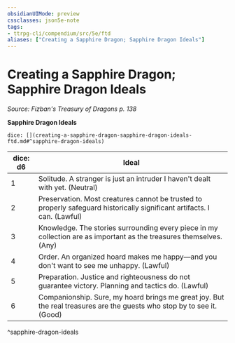 ```yaml
---
obsidianUIMode: preview
cssclasses: json5e-note
tags:
- ttrpg-cli/compendium/src/5e/ftd
aliases: ["Creating a Sapphire Dragon; Sapphire Dragon Ideals"]
---
```

# Creating a Sapphire Dragon; Sapphire Dragon Ideals
*Source: Fizban's Treasury of Dragons p. 138* 

**Sapphire Dragon Ideals**

`dice: [](creating-a-sapphire-dragon-sapphire-dragon-ideals-ftd.md#^sapphire-dragon-ideals)`

| dice: d6 | Ideal |
|----------|-------|
| 1 | Solitude. A stranger is just an intruder I haven't dealt with yet. (Neutral) |
| 2 | Preservation. Most creatures cannot be trusted to properly safeguard historically significant artifacts. I can. (Lawful) |
| 3 | Knowledge. The stories surrounding every piece in my collection are as important as the treasures themselves. (Any) |
| 4 | Order. An organized hoard makes me happy—and you don't want to see me unhappy. (Lawful) |
| 5 | Preparation. Justice and righteousness do not guarantee victory. Planning and tactics do. (Lawful) |
| 6 | Companionship. Sure, my hoard brings me great joy. But the real treasures are the guests who stop by to see it. (Good) |
^sapphire-dragon-ideals